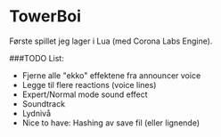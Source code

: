 # TowerBoi
Første spillet jeg lager i Lua (med Corona Labs Engine).


###TODO List:
* Fjerne alle "ekko" effektene fra announcer voice
* Legge til flere reactions (voice lines)
* Expert/Normal mode sound effect
* Soundtrack
* Lydnivå
* Nice to have: Hashing av save fil (eller lignende)
 
